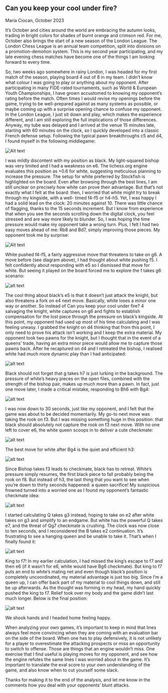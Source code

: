 ## Can you keep your cool under fire?
Maria Ciocan, October 2023


It’s October and cities around the world are embracing the autumn looks, trading in
bright colors for shades of burnt orange and crimson red. For me, October also brings
the start of a new season of the London League. 
The London Chess League is an annual team competition, split into divisions on a promotion-demotion system. This is
my second year participating, and my late evening chess matches have
become one of the things I am looking forward to every time.

So, two weeks ago somewhere in rainy London, I was headed for my first match of the
season, playing board 4 out of 8 in my team. I didn’t know what colour I was going to
play or anything about my opponent. After participating in many FIDE-rated
tournaments, such as World & European Youth Championships, I have grown
accustomed to knowing my opponent’s rating before the match. Often times I would revise my openings before the game, trying to be well-prepared against as many systems as possible, or maybe coming up with a surprise 
opening chance to confuse my opponent. In the London League, I just sit down and play, which makes the experience different, and I am still exploring the full implications of those differences. 
Anyway, my tube was delayed and I arrived at the venue 15 minutes late, starting with 60 minutes on
the clock, so I quickly developed into a classic French defense setup. Following the
typical pawn breakthroughs c5 and d4, I found myself in the following middlegame:

![Alt text](pictures/position1.png)

I was mildly discontent with my position as black. My light-squared bishop was very
limited and I had a weakness on e6.
The lichess.org engine evaluates this position as +0.6 for white, suggesting meticulous
planning to increase the pressure. The setup for white preferred by Stockfish is
highlighted on the board. Even after browsing through the best lines, I am still unclear
on precisely how white can prove their advantage. But that’s not exactly what I felt at
the board: then, I worried that white might try to break through my kingside, with a well-
timed f4-f5 or h4-h5.
Yet, I was happy I had a solid lead on the clock: 20 minutes against 10. There was little
chance of flagging, thanks to the 15 seconds increment. But I know from experience
that when you see the seconds scrolling down the digital clock, you feel stressed and
are way more likely to blunder. So, I was hoping the time pressure would make my
opponent take a wrong turn. Plus, I felt I had two easy moves ahead of me: Rb8 and
Bd7, simply improving those pieces.
My opponent took me by surprise:

![Alt text](pictures/position2.png)

White pushed f4-f5, a fairly aggressive move that threatens to take on g6. A move
before (see diagram above), I had thought about white pushing f5. I felt confidently
about responding with e5 so I dismissed that move for white.
But seeing it played on the board forced me to explore the f takes g6 scenario:

![alt text](pictures/position3.png)

The cool thing about black’s e5 is that it doesn’t just attack the knight, but also threatens
a fork on e4 next move. Basically, white loses a minor one way or another. So instead of
Can you keep your cool under fire? 4
salvaging the knight, white captures on g6 and fights to establish compensation for the
lost piece through the pressure on black’s kingside.
At this point, my opponent had used up most of his time calculating and I was feeling
uneasy. I grabbed the knight on d4 thinking that from this point, I only need to prove his
attack isn’t working and I keep the extra material. My opponent took two pawns for the
knight, but I thought that in the event of a queens’ trade, having an extra minor piece
would allow me to capture those pawns back.
After he recaptured on d4 and I retreated the bishop, I realised white had much more
dynamic play than I had anticipated:

![alt text](pictures/position5.png)

Black should not forget that g takes h7 is just lurking in the background. The pressure of
white’s heavy pieces on the open files, combined with the strength of the bishop pair,
makes up much more than a pawn.
In fact, just one move later, I made a critical mistake, responding to Bh6 with Bg4:

![alt text](pictures/position6.png)

I was now down to 30 seconds, just like my opponent, and I felt that the game was
about to be decided momentarily. My go-to next move was taking the rook on f3. But I
was missing something huge in this position: that black should absolutely not capture
the rook on f3 next move.
With no one left to cover e6, the white queen scoops in to deliver a cute checkmate:

![alt text](pictures/position7.png)

The best move for white after Bg4 is the quiet and efficient h3:

![alt text](pictures/position8.png)

Since Bishop takes f3 leads to checkmate, black has to retreat. White’s pressure simply
resumes, the first black piece to fall probably being the rook on f8.
But instead of h3, the last thing that you want to see when you’re down to thirty seconds
happened: a queen sacrifice!
My suspicious frowned turned into a worried one as I found my opponent’s fantastic
checkmate idea:

![alt text](pictures/position9.png)

I started calculating Q takes g3 instead, hoping to take on e2 after white takes on g3
and simplify to an endgame. But white has the powerful Q takes e7, and the threat of
Qg7 checkmate is crushing.
The clock was now close to ten seconds, and I reconsidered the B takes e2
continuation. It’s frustrating to see a hanging queen and be unable to take it. That’s
when I finally found it:

![alt text](pictures/position10.png)

King to f7! In my earlier calculation, I had missed the king’s escape to f7 and then e6 (if
it wasn’t for e6, white would have Bg6 checkmate). But king to f7 puts an end to white’s
mating net and even though black’s position is completely uncoordinated, my material
advantage is just too big. Since I’m a queen up, I can offer back part of my material to
cool things down, and still be up afterwards. As the thought was forming in my head, my
hand quickly pushed the king to f7.
Relief took over my body and the game didn’t last much longer. Below is the final
position:

![alt text](pictures/position11.png)

We shook hands and I headed home feeling happy.

When analyzing your own games, it’s important to keep in mind that lines always feel
more convincing when they are coming with an evaluation bar on the side of the board.
When one has to play defensively, it is not unlikely for a player to overestimate the
attacking prospects or miss an opportunity to switch to offense. Those are things that an
engine wouldn’t miss. One exercise that I find useful is playing moves for my opponent,
and see how the engine refutes the same lines I was worried about in the game. It’s
important to translate the eval score to your own understanding of the game, and also
know when to cut yourself some slack.

Thanks for making it to the end of the analysis, and let me know in the comments how
you deal with your opponents’ blunt attacks.